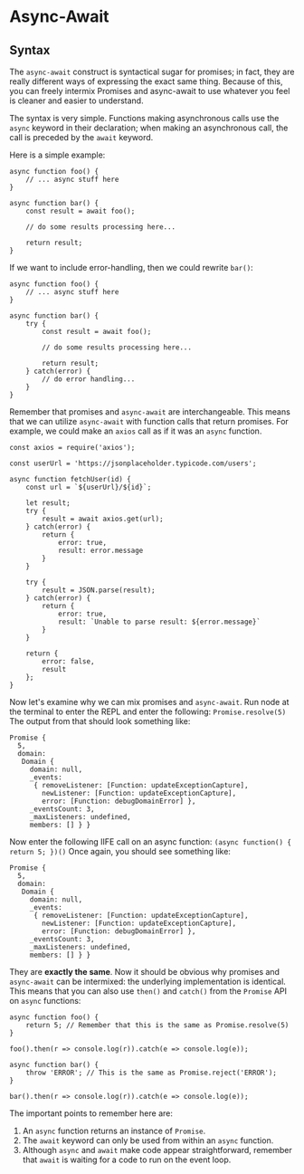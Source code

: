 # Async-Await


## Syntax

The `async-await` construct is syntactical sugar for promises; in fact, they are really different ways of expressing the exact same thing. Because of this, you can freely intermix Promises and async-await to use whatever you feel is cleaner and easier to understand.

The syntax is very simple. Functions making asynchronous calls use the `async` keyword in their declaration; when making an asynchronous call, the call is preceded by the `await` keyword.

Here is a simple example:
```
async function foo() {
    // ... async stuff here
}

async function bar() {
    const result = await foo();

    // do some results processing here...

    return result;
}
```

If we want to include error-handling, then we could rewrite `bar()`:
```
async function foo() {
    // ... async stuff here
}

async function bar() {
    try {
        const result = await foo();

        // do some results processing here...

        return result;
    } catch(error) {
        // do error handling...
    }
}
```

Remember that promises and `async-await` are interchangeable. This means that we can utilize `async-await` with function calls that return promises. For example, we could make an `axios` call as if it was an `async` function.
```
const axios = require('axios');

const userUrl = 'https://jsonplaceholder.typicode.com/users';

async function fetchUser(id) {
    const url = `${userUrl}/${id}`;

    let result;
    try {
        result = await axios.get(url);
    } catch(error) {
        return {
            error: true,
            result: error.message
        }
    }

    try {
        result = JSON.parse(result);
    } catch(error) {
        return {
            error: true,
            result: `Unable to parse result: ${error.message}`
        }
    }

    return {
        error: false,
        result
    };
}
```

Now let's examine why we can mix promises and `async-await`. Run node at the terminal to enter the REPL and enter the following:
`Promise.resolve(5)`
The output from that should look something like:
```
Promise {
  5,
  domain:
   Domain {
     domain: null,
     _events:
      { removeListener: [Function: updateExceptionCapture],
        newListener: [Function: updateExceptionCapture],
        error: [Function: debugDomainError] },
     _eventsCount: 3,
     _maxListeners: undefined,
     members: [] } }
```
Now enter the following IIFE call on an async function:
`(async function() { return 5; })()`
Once again, you should see something like:
```
Promise {
  5,
  domain:
   Domain {
     domain: null,
     _events:
      { removeListener: [Function: updateExceptionCapture],
        newListener: [Function: updateExceptionCapture],
        error: [Function: debugDomainError] },
     _eventsCount: 3,
     _maxListeners: undefined,
     members: [] } }
```

They are **exactly the same**. Now it should be obvious why promises and `async-await` can be intermixed: the underlying implementation is identical. This means that you can also use `then()` and `catch()` from the `Promise` API on `async` functions:
```
async function foo() {
    return 5; // Remember that this is the same as Promise.resolve(5)
}

foo().then(r => console.log(r)).catch(e => console.log(e));

async function bar() {
    throw 'ERROR'; // This is the same as Promise.reject('ERROR');
}

bar().then(r => console.log(r)).catch(e => console.log(e));
```

The important points to remember here are:
1. An `async` function returns an instance of `Promise`.
2. The `await` keyword can only be used from within an `async` function.
3. Although `async` and `await` make code appear straightforward, remember that `await` is waiting for a code to run on the event loop.

